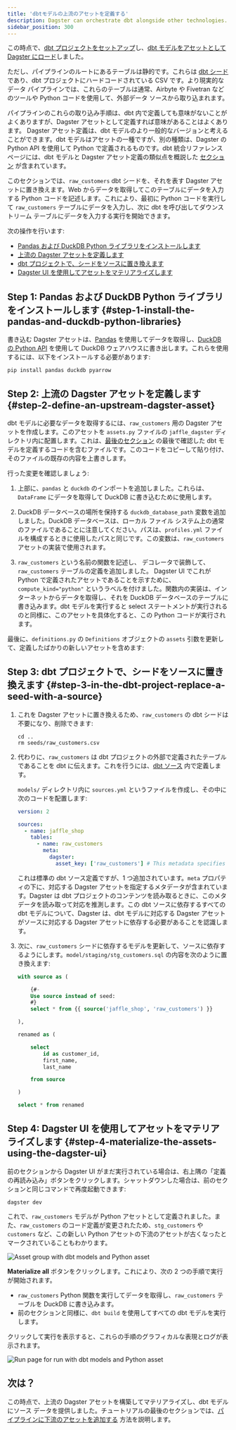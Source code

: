 ```yaml
---
title: 'dbtモデルの上流のアセットを定義する'
description: Dagster can orchestrate dbt alongside other technologies.
sidebar_position: 300
---
```


この時点で、[dbt プロジェクトをセットアップ](/integrations/libraries/dbt/using-dbt-with-dagster/set-up-dbt-project)し、[dbt モデルをアセットとして Dagster にロード](/integrations/libraries/dbt/using-dbt-with-dagster/load-dbt-models)しました。

ただし、パイプラインのルートにあるテーブルは静的です。これらは [dbt シード](https://docs.getdbt.com/docs/build/seeds) であり、dbt プロジェクトにハードコードされている CSV です。より現実的なデータ パイプラインでは、これらのテーブルは通常、Airbyte や Fivetran などのツールや Python コードを使用して、外部データ ソースから取り込まれます。

パイプラインのこれらの取り込み手順は、dbt 内で定義しても意味がないことがよくありますが、Dagster アセットとして定義すれば意味があることはよくあります。 Dagster アセット定義は、dbt モデルのより一般的なバージョンと考えることができます。dbt モデルはアセットの一種ですが、別の種類は、Dagster の Python API を使用して Python で定義されるものです。dbt 統合リファレンス ページには、dbt モデルと Dagster アセット定義の類似点を概説した [セクション](/integrations/libraries/dbt/reference#dbt-models-and-dagster-asset-definitions) が含まれています。

このセクションでは、`raw_customers` dbt シードを、それを表す Dagster アセットに置き換えます。Web からデータを取得してこのテーブルにデータを入力する Python コードを記述します。これにより、最初に Python コードを実行して `raw_customers` テーブルにデータを入力し、次に dbt を呼び出してダウンストリーム テーブルにデータを入力する実行を開始できます。

次の操作を行います:

- [Pandas および DuckDB Python ライブラリをインストールします](#step-1-install-the-pandas-and-duckdb-python-libraries)
- [上流の Dagster アセットを定義します](#step-2-define-an-upstream-dagster-asset)
- [dbt プロジェクトで、シードをソースに置き換えます](#step-3-in-the-dbt-project-replace-a-seed-with-a-source)
- [Dagster UI を使用してアセットをマテリアライズします](#step-4-materialize-the-assets-using-the-dagster-ui)

## Step 1: Pandas および DuckDB Python ライブラリをインストールします {#step-1-install-the-pandas-and-duckdb-python-libraries}

書き込む Dagster アセットは、[Pandas](https://pandas.pydata.org/) を使用してデータを取得し、[DuckDB の Python API](https://duckdb.org/docs/api/python/overview.html) を使用して DuckDB ウェアハウスに書き出します。これらを使用するには、以下をインストールする必要があります:

```shell
pip install pandas duckdb pyarrow
```

## Step 2: 上流の Dagster アセットを定義します {#step-2-define-an-upstream-dagster-asset}

dbt モデルに必要なデータを取得するには、`raw_customers` 用の Dagster アセットを作成します。このアセットを `assets.py` ファイルの `jaffle_dagster` ディレクトリ内に配置します。これは、[最後のセクション](/integrations/libraries/dbt/using-dbt-with-dagster/load-dbt-models#step-4-understand-the-python-code-in-your-dagster-project) の最後で確認した dbt モデルを定義するコードを含むファイルです。このコードをコピーして貼り付け、そのファイルの既存の内容を上書きします。

<CodeExample
  path="docs_snippets/docs_snippets/integrations/dbt/tutorial/upstream_assets/assets.py"
  startAfter="start_python_assets"
  endBefore="end_python_assets"
/>

行った変更を確認しましょう:

1. 上部に、`pandas` と `duckdb` のインポートを追加しました。これらは、`DataFrame` にデータを取得して DuckDB に書き込むために使用します。

2. DuckDB データベースの場所を保持する `duckdb_database_path` 変数を追加しました。DuckDB データベースは、ローカル ファイル システム上の通常のファイルであることに注意してください。パスは、`profiles.yml` ファイルを構成するときに使用したパスと同じです。この変数は、`raw_customers` アセットの実装で使用されます。

3. `raw_customers` という名前の関数を記述し、<PyObject section="assets" module="dagster" object="asset" decorator /> デコレータで装飾して、`raw_customers` テーブルの定義を追加しました。 Dagster UI でこれが Python で定義されたアセットであることを示すために、`compute_kind="python"` というラベルを付けました。関数内の実装は、インターネットからデータを取得し、それを DuckDB データベースのテーブルに書き込みます。dbt モデルを実行すると select ステートメントが実行されるのと同様に、このアセットを具体化すると、この Python コードが実行されます。

最後に、`definitions.py` の `Definitions` オブジェクトの `assets` 引数を更新して、定義したばかりの新しいアセットを含めます:

<CodeExample
  path="docs_snippets/docs_snippets/integrations/dbt/tutorial/upstream_assets/definitions.py"
  startAfter="start_defs"
  endBefore="end_defs"
/>

## Step 3: dbt プロジェクトで、シードをソースに置き換えます {#step-3-in-the-dbt-project-replace-a-seed-with-a-source}

1. これを Dagster アセットに置き換えるため、`raw_customers` の dbt シードは不要になり、削除できます:

   ```shell
   cd ..
   rm seeds/raw_customers.csv
   ```

2. 代わりに、`raw_customers` は dbt プロジェクトの外部で定義されたテーブルであることを dbt に伝えます。これを行うには、[dbt ソース](https://docs.getdbt.com/docs/build/sources) 内で定義します。

   `models/` ディレクトリ内に `sources.yml` というファイルを作成し、その中に次のコードを配置します:

   ```yaml
   version: 2

   sources:
     - name: jaffle_shop
       tables:
         - name: raw_customers
           meta:
             dagster:
               asset_key: ['raw_customers'] # This metadata specifies the corresponding Dagster asset for this dbt source.
   ```

   これは標準の dbt ソース定義ですが、1 つ追加されています。`meta` プロパティの下に、対応する Dagster アセットを指定するメタデータが含まれています。Dagster は dbt プロジェクトのコンテンツを読み取るときに、このメタデータを読み取って対応を推測します。この dbt ソースに依存するすべての dbt モデルについて、Dagster は、dbt モデルに対応する Dagster アセットがソースに対応する Dagster アセットに依存する必要があることを認識します。

3. 次に、`raw_customers` シードに依存するモデルを更新して、ソースに依存するようにします。`model/staging/stg_customers.sql` の内容を次のように置き換えます:

   ```sql
   with source as (

       {#-
       Use source instead of seed:
       #}
       select * from {{ source('jaffle_shop', 'raw_customers') }}

   ),

   renamed as (

       select
           id as customer_id,
           first_name,
           last_name

       from source

   )

   select * from renamed
   ```

## Step 4: Dagster UI を使用してアセットをマテリアライズします {#step-4-materialize-the-assets-using-the-dagster-ui}

前のセクションから Dagster UI がまだ実行されている場合は、右上隅の「定義の再読み込み」ボタンをクリックします。シャットダウンした場合は、前のセクションと同じコマンドで再度起動できます:

```shell
dagster dev
```

これで、`raw_customers` モデルが Python アセットとして定義されました。また、`raw_customers` のコード定義が変更されたため、`stg_customers` や `customers` など、この新しい Python アセットの下流のアセットが古くなったとマークされていることもわかります。

![Asset group with dbt models and Python asset](/images/integrations/dbt/using-dbt-with-dagster/upstream-assets/asset-graph.png)

**Materialize all** ボタンをクリックします。これにより、次の 2 つの手順で実行が開始されます。

- `raw_customers` Python 関数を実行してデータを取得し、`raw_customers` テーブルを DuckDB に書き込みます。
- 前のセクションと同様に、`dbt build` を使用してすべての dbt モデルを実行します。

クリックして実行を表示すると、これらの手順のグラフィカルな表現とログが表示されます。

![Run page for run with dbt models and Python asset](/images/integrations/dbt/using-dbt-with-dagster/upstream-assets/run-page.png)

## 次は？

この時点で、上流の Dagster アセットを構築してマテリアライズし、dbt モデルにソース データを提供しました。チュートリアルの最後のセクションでは、[パイプラインに下流のアセットを追加する](/integrations/libraries/dbt/using-dbt-with-dagster/downstream-assets) 方法を説明します。
